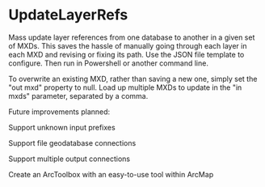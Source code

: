 # UpdateLayerRefs
Mass update layer references from one database to another in a given set of MXDs. This saves the hassle of manually going through each layer in each MXD and revising or fixing its path. Use the JSON file template to configure. Then run in Powershell or another command line.

To overwrite an existing MXD, rather than saving a new one, simply set the "out mxd" property to null.
Load up multiple MXDs to update in the "in mxds" parameter, separated by a comma.

Future improvements planned:

Support unknown input prefixes

Support file geodatabase connections

Support multiple output connections

Create an ArcToolbox with an easy-to-use tool within ArcMap
